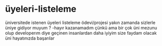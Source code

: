 # üyeleri-listeleme
üniversitede istenen üyeleri listeleme ödevi/projesi yakın zamanda sizlerle üniye gidiyor muyum ? -hayır kazanamadım çünkü ama bir çok üni mezunu olup developerım diye geçinen insanlardan daha iyiyim size faydam olacak üni hayatınızda başarılar
